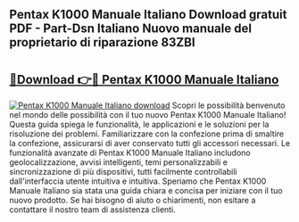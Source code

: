 ## Pentax K1000 Manuale Italiano Download gratuit PDF - Part-Dsn Italiano Nuovo manuale del proprietario di riparazione 83ZBI

# <h2><a href="http://dfb587.blite.top/?on=Pentax+K1000+Manuale+Italiano">🔗Download 👉🔴 Pentax K1000 Manuale Italiano</a></h2>

[![Pentax K1000 Manuale Italiano download](https://i.imgur.com/lujVjoI.png)](http://dfb587.blite.top/?on=Pentax+K1000+Manuale+Italiano)
Scopri le possibilità benvenuto nel mondo delle possibilità con il tuo nuovo Pentax K1000 Manuale Italiano! Questa guida spiega le funzionalità, le applicazioni e le soluzioni per la risoluzione dei problemi. Familiarizzare con la confezione prima di smaltire la confezione, assicurarsi di aver conservato tutti gli accessori necessari. Le funzionalità avanzate di Pentax K1000 Manuale Italiano includono geolocalizzazione, avvisi intelligenti, temi personalizzabili e sincronizzazione di più dispositivi, tutti facilmente controllabili dall'interfaccia utente intuitiva e intuitiva. Speriamo che Pentax K1000 Manuale Italiano sia stata una guida chiara e concisa per iniziare con il tuo nuovo prodotto. Se hai bisogno di aiuto o chiarimenti, non esitare a contattare il nostro team di assistenza clienti.
